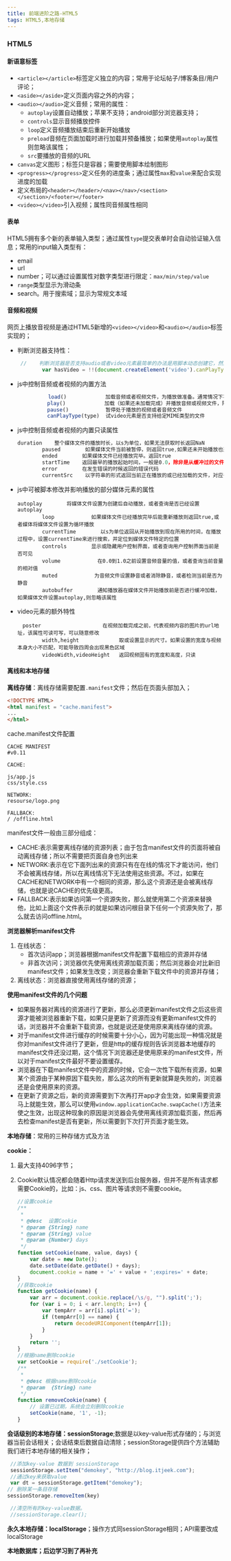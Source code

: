 ```yaml
---
title: 前端进阶之路-HTML5
tags: HTML5,本地存储
---
```


### HTML5

#### 新语意标签

* `<article></article>`标签定义独立的内容；常用于论坛帖子/博客条目/用户评论；
* `<aside></aside>`定义页面内容之外的内容；
* `<audio></audio>`定义音频；常用的属性：
  * `autoplay`设置自动播放；苹果不支持；android部分浏览器支持；
  * `controls`显示音频播放控件
  * `loop`定义音频播放结束后重新开始播放
  * `preload`音频在页面加载时进行加载并预备播放；如果使用`autoplay`属性则忽略该属性；
  * `src`要播放的音频的URL
* `canvas`定义图形；标签只是容器；需要使用脚本绘制图形
* `<progress></progress>`定义任务的进度条；通过属性`max`和`value`来配合实现进度的加载
* 定义布局的`<header></header>/<nav></nav>/<section></section>/<footer></footer>`
* `<video></video>`引入视频；属性同音频属性相同

#### 表单

HTML5拥有多个新的表单输入类型；通过属性`type`提交表单时会自动验证输入信息；常用的input输入类型有：

* email
* url
* number；可以通过设置属性对数字类型进行限定：`max/min/step/value`
* `range`类型显示为滑动条
* search。用于搜索域；显示为常规文本域

#### 音频和视频

网页上播放音视频是通过HTML5新增的`<video></video>`和`<audio></audio>`标签实现的；

* 判断浏览器支持性：

  ~~~js
   //    判断浏览器是否支持audio或者video元素最简单的办法是用脚本动态创建它，然后检测特定的函数是否存在
          var hasVideo = !!(document.createElement('video').canPlayType);
  ~~~

* js中控制音频或者视频的内置方法

  ~~~js
  　　　　　　load() 　　　　　　　加载音频或者视频文件，为播放做准备。通常情况下不需要调用，除非是动态创建的的元素，用来在在播放前加载
          　play() 　　　　　　　加载（如果还未加载完成）并播放音频或视频文件，除非音频或视频已经暂停在其他位置了，否则从头开始
         　 pause() 　　　　　　 暂停处于播放的视频或者音频文件
          　canPlayType(type)  试video元素是否支持给定MIME类型的文件
  ~~~

* js中控制音频或者视频的内置只读属性

  ~~~js
  duration    整个媒体文件的播放时长，以s为单位，如果无法获取时长返回NaN
          paused        如果媒体文件当前被暂停，则返回true,如果还未开始播放也返回true
          ended        如果媒体文件已经播放完毕。返回true
          startTime    返回最早的播放起始时间，一般是0.0，除非是从缓冲过的文件，并且一部分已经不在缓冲区了！
          error        在发生错误的时候返回的错误代码
          currentSrc    以字符串的形式返回当前正在播放的或已经加载的文件，对应于浏览器就是source选择的文件
  ~~~

* js中可被脚本修改并影响播放的部分媒体元素的属性

  ~~~
  autoplay        将媒体文件设置为创建后自动播放，或者查询是否已经设置autoplay
          loop            如果媒体文件已经播放完毕后能重新播放则返回true,或者媒体将媒体文件设置为循环播放
          currentTime        以s为单位返回从开始播放到现在所用的时间，在播放过程中，设置currentTime来进行搜索，并定位到媒体文件特定的位置
          controls        显示或隐藏用户控制界面，或者查询用户控制界面当前是否可见
          volume            在0.0到1.0之前设置音频音量的值，或者查询当前音量的相对值
          muted            为音频文件设置静音或者消除静音，或者检测当前是否为静音
          autobuffer        通知播放器在媒体文件开始播放前是否进行缓冲加载，如果媒体文件设置autoplay,则忽略该属性
  ~~~

* video元素的额外特性

  ~~~
  　poster                    在视频加载完成之前，代表视频内容的图片的url地址，该属性可读可写，可以随意修改
          width,height             取或设置显示的尺寸。如果设置的宽度与视频本身大小不匹配，可能导致四周会出现黑色区域
          videoWidth,videoHeight   返回视频固有的宽度和高度，只读
  ~~~

#### 离线和本地存储

**离线存储**：离线存储需要配置`.manifest`文件；然后在页面头部加入；

~~~html
<!DOCTYPE HTML>
<html manifest = "cache.manifest">
...
</html>
~~~

cache.manifest文件配置

~~~
CACHE MANIFEST
#v0.11

CACHE:

js/app.js
css/style.css

NETWORK:
resourse/logo.png

FALLBACK:
/ /offline.html
~~~

manifest文件一般由三部分组成：

* CACHE:表示需要离线存储的资源列表；由于包含manifest文件的页面将被自动离线存储；所以不需要把页面自身也列出来
* NETWORK:表示在它下面列出来的资源只有在在线的情况下才能访问，他们不会被离线存储，所以在离线情况下无法使用这些资源。不过，如果在CACHE和NETWORK中有一个相同的资源，那么这个资源还是会被离线存储，也就是说CACHE的优先级更高。
* FALLBACK:表示如果访问第一个资源失败，那么就使用第二个资源来替换他，比如上面这个文件表示的就是如果访问根目录下任何一个资源失败了，那么就去访问offline.html。

**浏览器解析manifest文件**

1. 在线状态：
   * 首次访问app；浏览器根据manifest文件配置下载相应的资源并存储
   * 非首次访问；浏览器优先使用离线资源加载页面；然后浏览器会对比新旧manifest文件；如果发生改变；浏览器会重新下载文件中的资源并存储；
2. 离线状态：浏览器直接使用离线存储的资源；

**使用manifest文件的几个问题**

* 如果服务器对离线的资源进行了更新，那么必须更新manifest文件之后这些资源才能被浏览器重新下载，如果只是更新了资源而没有更新manifest文件的话，浏览器并不会重新下载资源，也就是说还是使用原来离线存储的资源。
* 对于manifest文件进行缓存的时候需要十分小心，因为可能出现一种情况就是你对manifest文件进行了更新，但是http的缓存规则告诉浏览器本地缓存的manifest文件还没过期，这个情况下浏览器还是使用原来的manifest文件，所以对于manifest文件最好不要设置缓存。
* 浏览器在下载manifest文件中的资源的时候，它会一次性下载所有资源，如果某个资源由于某种原因下载失败，那么这次的所有更新就算是失败的，浏览器还是会使用原来的资源。
* 在更新了资源之后，新的资源需要到下次再打开app才会生效，如果需要资源马上就能生效，那么可以使用`window.applicationCache.swapCache()`方法来使之生效，出现这种现象的原因是浏览器会先使用离线资源加载页面，然后再去检查manifest是否有更新，所以需要到下次打开页面才能生效。

**本地存储**：常用的三种存储方式及方法

**cookie：**

1. 最大支持4096字节；

2. Cookie默认情况都会随着Http请求发送到后台服务器，但并不是所有请求都需要Cookie的，比如：js、css、图片等请求则不需要cookie。

   ~~~js
   //设置cookie
   /**
    * 
    * @desc  设置Cookie
    * @param {String} name 
    * @param {String} value 
    * @param {Number} days 
    */
   function setCookie(name, value, days) {
       var date = new Date();
       date.setDate(date.getDate() + days);
       document.cookie = name + '=' + value + ';expires=' + date;
   }
   //获取cookie
   function getCookie(name) {
       var arr = document.cookie.replace(/\s/g, "").split(';');
       for (var i = 0; i < arr.length; i++) {
           var tempArr = arr[i].split('=');
           if (tempArr[0] == name) {
               return decodeURIComponent(tempArr[1]);
           }
       }
       return '';
   }
   //根据name删除cookie
   var setCookie = require('./setCookie');
   /**
    * 
    * @desc 根据name删除cookie
    * @param  {String} name 
    */
   function removeCookie(name) {
       // 设置已过期，系统会立刻删除cookie
       setCookie(name, '1', -1);
   }
   ~~~

**会话级别的本地存储：sessionStorage**;数据是以key-value形式存储的；与浏览器当前会话相关；会话结束后数据自动清除；sessionStorage提供四个方法辅助我们进行本地存储的相关操作；

~~~js
 //添加key-value 数据到 sessionStorage
 sessionStorage.setItem("demokey", "http://blog.itjeek.com");
 //通过key来获取value
 var dt = sessionStorage.getItem("demokey");
// 删除某一条目存储
sessionStorage.removeItem(key)

 //清空所有的key-value数据。
 //sessionStorage.clear();
~~~

**永久本地存储：localStorage**；操作方式同sessionStorage相同；API需要改成localStorage

**本地数据库；后边学习到了再补充**





